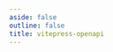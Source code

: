 ```yaml
---
aside: false
outline: false
title: vitepress-openapi
---
```


<script setup lang="ts">
import { onUnmounted } from 'vue'
import { useRoute } from 'vitepress'
import { useTheme } from 'vitepress-openapi/client'

const route = useRoute()

const testSlug = route.data.params.testSlug
const spec = JSON.parse(JSON.stringify(route.data.params.spec))
const themeConfig = route.data.params.themeConfig

useTheme(themeConfig)

onUnmounted(() => {
    useTheme().reset()
})
</script>

<OASpec :spec="spec" />

